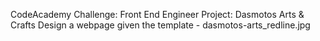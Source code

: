 CodeAcademy Challenge: Front End Engineer
Project: Dasmotos Arts & Crafts
Design a webpage given the template - dasmotos-arts_redline.jpg

